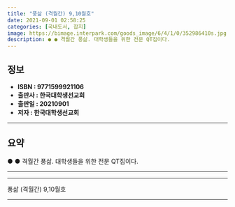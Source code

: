 ```yaml
---
title: "풍삶 (격월간) 9,10월호"
date: 2021-09-01 02:58:25
categories: [국내도서, 잡지]
image: https://bimage.interpark.com/goods_image/6/4/1/0/352986410s.jpg
description: ● ● 격월간 풍삶. 대학생들을 위한 전문 QT집이다.
---
```


## **정보**

- **ISBN : 9771599921106**
- **출판사 : 한국대학생선교회**
- **출판일 : 20210901**
- **저자 : 한국대학생선교회**

------



## **요약**

●  ●  격월간 풍삶. 대학생들을 위한 전문 QT집이다.

------



------


풍삶 (격월간) 9,10월호 

------


